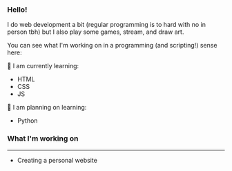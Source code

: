 ### Hello!
I do web development a bit (regular programming is to hard with no in person tbh) but I also play some games, stream, and draw art.

You can see what I'm working on in a programming (and scripting!) sense here:

🌱 I am currently learning:
 * HTML
 * CSS
 * JS

🤔 I am planning on learning:
 * Python

### What I'm working on
---
* Creating a personal website

